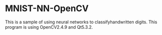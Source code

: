 # MNIST-NN-OpenCV
This is a sample of using neural networks to classifyhandwritten digits.
This program is using OpenCV2.4.9 and Qt5.3.2.
